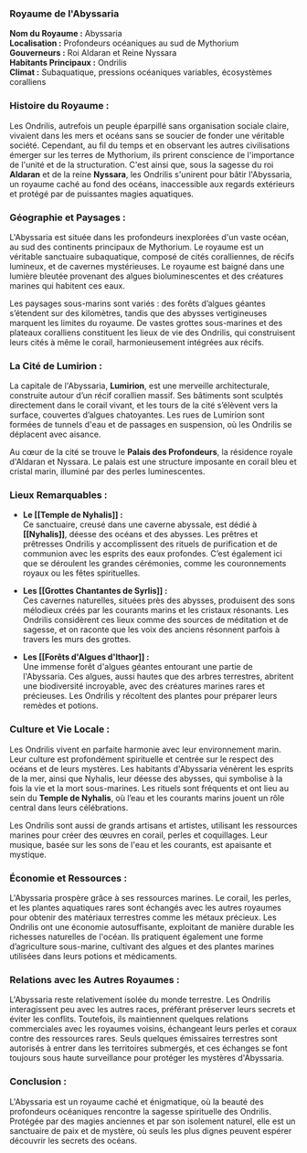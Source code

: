 ### **Royaume de l'Abyssaria**

**Nom du Royaume :** Abyssaria  
**Localisation :** Profondeurs océaniques au sud de Mythorium  
**Gouverneurs :** Roi Aldaran et Reine Nyssara  
**Habitants Principaux :** Ondrilis  
**Climat :** Subaquatique, pressions océaniques variables, écosystèmes coralliens

### **Histoire du Royaume :**
Les Ondrilis, autrefois un peuple éparpillé sans organisation sociale claire, vivaient dans les mers et océans sans se soucier de fonder une véritable société. Cependant, au fil du temps et en observant les autres civilisations émerger sur les terres de Mythorium, ils prirent conscience de l'importance de l'unité et de la structuration. C'est ainsi que, sous la sagesse du roi **Aldaran** et de la reine **Nyssara**, les Ondrilis s'unirent pour bâtir l'Abyssaria, un royaume caché au fond des océans, inaccessible aux regards extérieurs et protégé par de puissantes magies aquatiques.

### **Géographie et Paysages :**
L'Abyssaria est située dans les profondeurs inexplorées d'un vaste océan, au sud des continents principaux de Mythorium. Le royaume est un véritable sanctuaire subaquatique, composé de cités coralliennes, de récifs lumineux, et de cavernes mystérieuses. Le royaume est baigné dans une lumière bleutée provenant des algues bioluminescentes et des créatures marines qui habitent ces eaux.

Les paysages sous-marins sont variés : des forêts d’algues géantes s’étendent sur des kilomètres, tandis que des abysses vertigineuses marquent les limites du royaume. De vastes grottes sous-marines et des plateaux coralliens constituent les lieux de vie des Ondrilis, qui construisent leurs cités à même le corail, harmonieusement intégrées aux récifs.

### **La Cité de Lumirion :**
La capitale de l'Abyssaria, **Lumirion**, est une merveille architecturale, construite autour d’un récif corallien massif. Ses bâtiments sont sculptés directement dans le corail vivant, et les tours de la cité s’élèvent vers la surface, couvertes d’algues chatoyantes. Les rues de Lumirion sont formées de tunnels d'eau et de passages en suspension, où les Ondrilis se déplacent avec aisance.

Au cœur de la cité se trouve le **Palais des Profondeurs**, la résidence royale d'Aldaran et Nyssara. Le palais est une structure imposante en corail bleu et cristal marin, illuminé par des perles luminescentes.

### **Lieux Remarquables :**

- **Le [[Temple de Nyhalis]] :**  
  Ce sanctuaire, creusé dans une caverne abyssale, est dédié à **[[Nyhalis]]**, déesse des océans et des abysses. Les prêtres et prêtresses Ondrilis y accomplissent des rituels de purification et de communion avec les esprits des eaux profondes. C’est également ici que se déroulent les grandes cérémonies, comme les couronnements royaux ou les fêtes spirituelles.

- **Les [[Grottes Chantantes de Syrlis]] :**  
  Ces cavernes naturelles, situées près des abysses, produisent des sons mélodieux créés par les courants marins et les cristaux résonants. Les Ondrilis considèrent ces lieux comme des sources de méditation et de sagesse, et on raconte que les voix des anciens résonnent parfois à travers les murs des grottes.

- **Les [[Forêts d'Algues d'Ithaor]] :**  
  Une immense forêt d'algues géantes entourant une partie de l'Abyssaria. Ces algues, aussi hautes que des arbres terrestres, abritent une biodiversité incroyable, avec des créatures marines rares et précieuses. Les Ondrilis y récoltent des plantes pour préparer leurs remèdes et potions.

### **Culture et Vie Locale :**
Les Ondrilis vivent en parfaite harmonie avec leur environnement marin. Leur culture est profondément spirituelle et centrée sur le respect des océans et de leurs mystères. Les habitants d'Abyssaria vénèrent les esprits de la mer, ainsi que Nyhalis, leur déesse des abysses, qui symbolise à la fois la vie et la mort sous-marines. Les rituels sont fréquents et ont lieu au sein du **Temple de Nyhalis**, où l’eau et les courants marins jouent un rôle central dans leurs célébrations.

Les Ondrilis sont aussi de grands artisans et artistes, utilisant les ressources marines pour créer des œuvres en corail, perles et coquillages. Leur musique, basée sur les sons de l'eau et les courants, est apaisante et mystique.

### **Économie et Ressources :**
L'Abyssaria prospère grâce à ses ressources marines. Le corail, les perles, et les plantes aquatiques rares sont échangés avec les autres royaumes pour obtenir des matériaux terrestres comme les métaux précieux. Les Ondrilis ont une économie autosuffisante, exploitant de manière durable les richesses naturelles de l'océan. Ils pratiquent également une forme d’agriculture sous-marine, cultivant des algues et des plantes marines utilisées dans leurs potions et médicaments.

### **Relations avec les Autres Royaumes :**
L'Abyssaria reste relativement isolée du monde terrestre. Les Ondrilis interagissent peu avec les autres races, préférant préserver leurs secrets et éviter les conflits. Toutefois, ils maintiennent quelques relations commerciales avec les royaumes voisins, échangeant leurs perles et coraux contre des ressources rares. Seuls quelques émissaires terrestres sont autorisés à entrer dans les territoires submergés, et ces échanges se font toujours sous haute surveillance pour protéger les mystères d'Abyssaria.

### **Conclusion :**
L'Abyssaria est un royaume caché et énigmatique, où la beauté des profondeurs océaniques rencontre la sagesse spirituelle des Ondrilis. Protégée par des magies anciennes et par son isolement naturel, elle est un sanctuaire de paix et de mystère, où seuls les plus dignes peuvent espérer découvrir les secrets des océans.